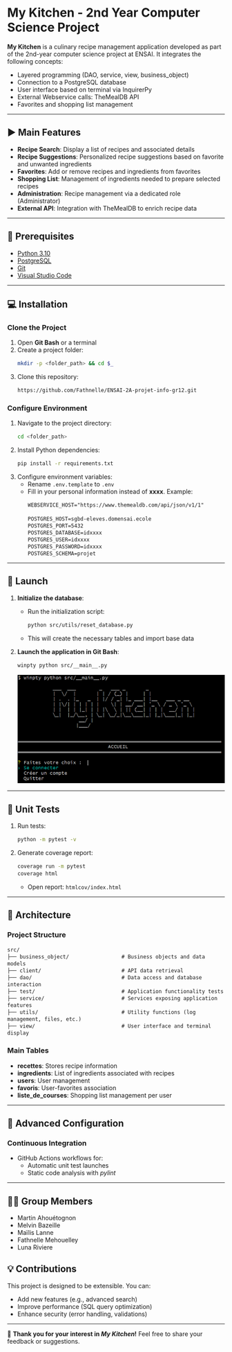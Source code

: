 # My Kitchen - 2nd Year Computer Science Project

**My Kitchen** is a culinary recipe management application developed as part of the 2nd-year computer science project at ENSAI. It integrates the following concepts:

- Layered programming (DAO, service, view, business_object)
- Connection to a PostgreSQL database
- User interface based on terminal via InquirerPy
- External Webservice calls: TheMealDB API
- Favorites and shopping list management

---

## :arrow_forward: Main Features

- **Recipe Search**: Display a list of recipes and associated details
- **Recipe Suggestions**: Personalized recipe suggestions based on favorite and unwanted ingredients
- **Favorites**: Add or remove recipes and ingredients from favorites
- **Shopping List**: Management of ingredients needed to prepare selected recipes
- **Administration**: Recipe management via a dedicated role (Administrator)
- **External API**: Integration with TheMealDB to enrich recipe data

---

## :hammer: Prerequisites

- [Python 3.10](https://www.python.org/)
- [PostgreSQL](https://www.postgresql.org/)
- [Git](https://git-scm.com/)
- [Visual Studio Code](https://code.visualstudio.com/)

---

## :computer: Installation

### Clone the Project

1. Open **Git Bash** or a terminal
2. Create a project folder:
   ```bash
   mkdir -p <folder_path> && cd $_
   ```
3. Clone this repository:
   ```bash
   https://github.com/Fathnelle/ENSAI-2A-projet-info-gr12.git
   ```

### Configure Environment

1. Navigate to the project directory:
   ```bash
   cd <folder_path>
   ```
2. Install Python dependencies:
   ```bash
   pip install -r requirements.txt
   ```
3. Configure environment variables:
   - Rename `.env.template` to `.env`
   - Fill in your personal information instead of **xxxx**. Example:
     ```env
     WEBSERVICE_HOST="https://www.themealdb.com/api/json/v1/1"

     POSTGRES_HOST=sgbd-eleves.domensai.ecole
     POSTGRES_PORT=5432
     POSTGRES_DATABASE=idxxxx
     POSTGRES_USER=idxxxx
     POSTGRES_PASSWORD=idxxxx
     POSTGRES_SCHEMA=projet
     ```

---

## :rocket: Launch

1. **Initialize the database**:
   - Run the initialization script:
     ```bash
     python src/utils/reset_database.py
     ```
   - This will create the necessary tables and import base data

2. **Launch the application in Git Bash**:
   ```bash
   winpty python src/__main__.py
   ```
   ![My Kitchen Interface](./doc/Capture%20d’écran%202024-11-17%20160058.png)

---

## :wrench: Unit Tests

1. Run tests:
   ```bash
   python -m pytest -v
   ```
2. Generate coverage report:
   ```bash
   coverage run -m pytest
   coverage html
   ```
   - Open report: `htmlcov/index.html`

---

## :notebook_with_decorative_cover: Architecture

### Project Structure

```plaintext
src/
├── business_object/                 # Business objects and data models
├── client/                          # API data retrieval
├── dao/                             # Data access and database interaction
├── test/                            # Application functionality tests
├── service/                         # Services exposing application features
├── utils/                           # Utility functions (log management, files, etc.)
├── view/                            # User interface and terminal display
```

### Main Tables

- **recettes**: Stores recipe information
- **ingredients**: List of ingredients associated with recipes
- **users**: User management
- **favoris**: User-favorites association
- **liste_de_courses**: Shopping list management per user

---

## :page_with_curl: Advanced Configuration

### Continuous Integration

- GitHub Actions workflows for:
  - Automatic unit test launches
  - Static code analysis with *pylint*

---
## 👨‍💻 Group Members

- Martin Ahouétognon
- Melvin Bazeille
- Maïlis Lanne
- Fathnelle Mehouelley
- Luna Riviere

## :bulb: Contributions

This project is designed to be extensible. You can:
- Add new features (e.g., advanced search)
- Improve performance (SQL query optimization)
- Enhance security (error handling, validations)

---

:wave: **Thank you for your interest in *My Kitchen*!** Feel free to share your feedback or suggestions.
